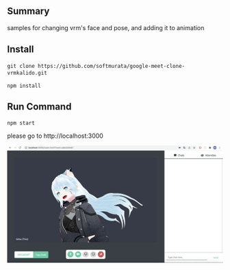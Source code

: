 ## Summary
samples for changing vrm's face and pose, and adding it to animation

## Install
```
git clone https://github.com/softmurata/google-meet-clone-vrmkalido.git
```
```
npm install
```

## Run Command
```
npm start
```

please go to http://localhost:3000

![Results](images/test.png)